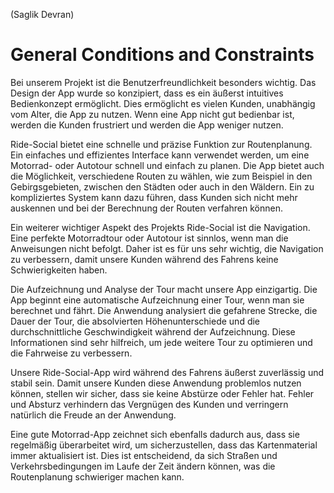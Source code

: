 (Saglik Devran)  
# General Conditions and Constraints
Bei unserem Projekt ist die Benutzerfreundlichkeit besonders wichtig. Das Design der App wurde so konzipiert, dass es ein äußerst intuitives Bedienkonzept ermöglicht. Dies ermöglicht es vielen Kunden, unabhängig vom Alter, die App zu nutzen. Wenn eine App nicht gut bedienbar ist, werden die Kunden frustriert und werden die App weniger nutzen.

Ride-Social bietet eine schnelle und präzise Funktion zur Routenplanung. Ein einfaches und effizientes Interface kann verwendet werden, um eine Motorrad- oder Autotour schnell und einfach zu planen. Die App bietet auch die Möglichkeit, verschiedene Routen zu wählen, wie zum Beispiel in den Gebirgsgebieten, zwischen den Städten oder auch in den Wäldern. Ein zu kompliziertes System kann dazu führen, dass Kunden sich nicht mehr auskennen und bei der Berechnung der Routen verfahren können. 

Ein weiterer wichtiger Aspekt des Projekts Ride-Social ist die Navigation. Eine perfekte Motorradtour oder Autotour ist sinnlos, wenn man die Anweisungen nicht befolgt. Daher ist es für uns sehr wichtig, die Navigation zu verbessern, damit unsere Kunden während des Fahrens keine Schwierigkeiten haben.

Die Aufzeichnung und Analyse der Tour macht unsere App einzigartig.
Die App beginnt eine automatische Aufzeichnung einer Tour, wenn man sie berechnet und fährt.
Die Anwendung analysiert die gefahrene Strecke, die Dauer der Tour, die absolvierten Höhenunterschiede und die durchschnittliche Geschwindigkeit während der Aufzeichnung. Diese Informationen sind sehr hilfreich, um jede weitere Tour zu optimieren und die Fahrweise zu verbessern.

Unsere Ride-Social-App wird während des Fahrens äußerst zuverlässig und stabil sein. 
Damit unsere Kunden diese Anwendung problemlos nutzen können, stellen wir sicher, dass sie keine Abstürze oder Fehler hat. 
Fehler und Absturz verhindern das Vergnügen des Kunden und  verringern natürlich die Freude an der Anwendung.

Eine gute Motorrad-App zeichnet sich ebenfalls dadurch aus, dass sie regelmäßig überarbeitet wird, um sicherzustellen, dass das Kartenmaterial immer aktualisiert ist. Dies ist entscheidend, da sich Straßen und Verkehrsbedingungen im Laufe der Zeit ändern können, was die Routenplanung schwieriger machen kann.




